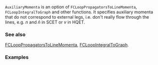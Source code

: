 `AuxiliaryMomenta` is an option of `FCLoopPropagatorsToLineMomenta`, `FCLoopIntegralToGraph` and other functions. It specifies auxiliary momenta that do not correspond to external legs, i.e. don't really flow through the lines, e.g. $n$ and $\bar{n}$ in SCET or $v$ in HQET.

### See also

[FCLoopPropagatorsToLineMomenta](FCLoopPropagatorsToLineMomenta), [FCLoopIntegralToGraph](FCLoopIntegralToGraph).

### Examples